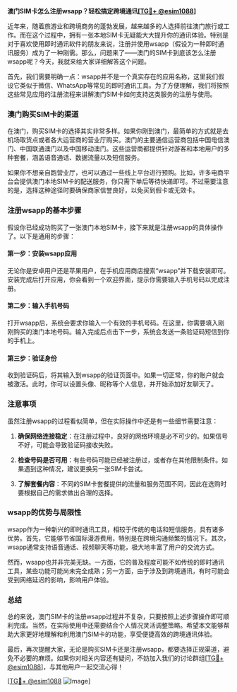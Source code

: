 **澳门SIM卡怎么注册wsapp？轻松搞定跨境通讯[[TG💪+ @esim1088](https://t.me/s/esim1088)]**

近年来，随着旅游业和跨境商务的蓬勃发展，越来越多的人选择前往澳门旅行或工作。而在这个过程中，拥有一张本地SIM卡无疑能大大提升你的通讯体验。特别是对于喜欢使用即时通讯软件的朋友来说，注册并使用wsapp（假设为一种即时通讯服务）成为了一种刚需。那么，问题来了——澳门的SIM卡到底该怎么注册wsapp呢？今天，我就来给大家详细解答这个问题。

首先，我们需要明确一点：wsapp并不是一个真实存在的应用名称，这里我们假设它类似于微信、WhatsApp等常见的即时通讯工具。为了方便理解，我们将按照这些常见应用的注册流程来讲解澳门SIM卡如何支持这类服务的注册与使用。

### 澳门购买SIM卡的渠道

在澳门，购买SIM卡的选择其实非常多样。如果你刚到澳门，最简单的方式就是去机场取货点或者各大运营商的营业厅购买。澳门的主要通信运营商包括中国电信澳门、中国联通澳门以及中国移动澳门。这些运营商都提供针对游客和本地用户的多种套餐，涵盖语音通话、数据流量以及短信服务。

如果你不想亲自跑营业厅，也可以通过一些线上平台进行预购。比如，许多电商平台会提供澳门本地SIM卡的配送服务，你只需下单后等待快递即可。不过需要注意的是，选择这种途径时要确保商家信誉良好，以免买到假卡或无效卡。

### 注册wsapp的基本步骤

假设你已经成功购买了一张澳门本地SIM卡，接下来就是注册wsapp的具体操作了。以下是通用的步骤：

#### 第一步：安装wsapp应用
无论你是安卓用户还是苹果用户，在手机应用商店搜索“wsapp”并下载安装即可。安装完成后打开应用，你会看到一个欢迎界面，提示你需要输入手机号码以完成注册。

#### 第二步：输入手机号码
打开wsapp后，系统会要求你输入一个有效的手机号码。在这里，你需要填入刚刚购买的澳门本地号码。输入完成后点击下一步，系统会发送一条验证码短信到你的手机上。

#### 第三步：验证身份
收到验证码后，将其输入到wsapp的验证页面中。如果一切正常，你的账户就会被激活。此时，你可以设置头像、昵称等个人信息，并开始添加好友聊天了。

### 注意事项

虽然注册wsapp的过程看似简单，但在实际操作中还是有一些细节需要注意：

1. **确保网络连接稳定**：在注册过程中，良好的网络环境是必不可少的。如果信号不好，可能会导致验证码接收失败。
   
2. **检查号码是否可用**：有些号码可能已经被注册过，或者存在其他限制条件。如果遇到这种情况，建议更换另一张SIM卡尝试。

3. **了解套餐内容**：不同的SIM卡套餐提供的流量和服务范围不同，因此在选购时要根据自己的需求做出合理的选择。

### wsapp的优势与局限性

wsapp作为一种新兴的即时通讯工具，相较于传统的电话和短信服务，具有诸多优势。首先，它能够节省国际漫游费用，特别是在跨境沟通频繁的情况下。其次，wsapp通常支持语音通话、视频聊天等功能，极大地丰富了用户的交流方式。

然而，wsapp也并非完美无缺。一方面，它的普及程度可能不如传统的即时通讯工具，某些功能可能尚未完全成熟；另一方面，由于涉及到跨境通讯，有时可能会受到网络延迟的影响，影响用户体验。

### 总结

总的来说，澳门SIM卡的注册wsapp过程并不复杂，只要按照上述步骤操作即可顺利完成。当然，在实际使用中还需要结合个人情况灵活调整策略。希望本文能够帮助大家更好地理解和利用澳门SIM卡的功能，享受便捷高效的跨境通讯体验。

最后，再次提醒大家，无论是购买SIM卡还是注册wsapp，都要选择正规渠道，避免不必要的麻烦。如果你对相关内容还有疑问，不妨加入我们的讨论群组[[TG💪+ @esim1088](https://t.me/s/esim1088)]，与其他用户一起交流心得！

[[TG💪+ @esim1088](https://t.me/s/esim1088) ![Image](https://i.postimg.cc/4NQfJmqS/Snipaste-2025-05-13-00-14-12.png)]